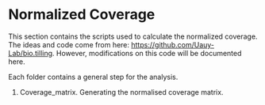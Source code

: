 # Normalized Coverage

This section contains the scripts used to calculate the normalized coverage. 
The ideas and code come from here: https://github.com/Uauy-Lab/bio.tilling. 
However, modifications on this code will be documented here. 

Each folder contains a general step for the analysis. 

1. Coverage_matrix. Generating the normalised coverage matrix. 





